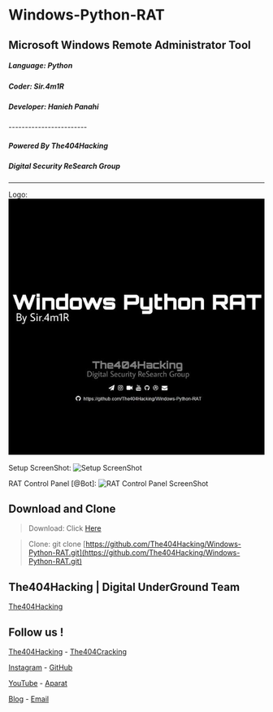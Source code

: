 # Windows-Python-RAT
## Microsoft Windows Remote Administrator Tool

<h5>Language: Python</h5>
<h5>Coder: Sir.4m1R</h5>
<h5>Developer: Hanieh Panahi</h5>
------------------------

<h5>Powered By The404Hacking</h5>
<h5>Digital Security ReSearch Group</h5>

-------------------------------

Logo:
![Windows-Python-RAT Logo](Windows-Python-RAT.jpg?raw=true "Windows-Python-RAT Logo")

Setup ScreenShot:
![Setup ScreenShot](/images/Setup.png?raw=true "Setup ScreenShot")

RAT Control Panel [@Bot]:
![RAT Control Panel ScreenShot](/images/CP.png?raw=true "RAT Control Panel ScreenShot")




## Download and Clone
> Download: Click [Here](https://github.com/The404Hacking/Windows-Python-RAT/archive/master.zip)

> Clone: git clone [https://github.com/The404Hacking/Windows-Python-RAT.git](https://github.com/The404Hacking/Windows-Python-RAT.git)

## The404Hacking | Digital UnderGround Team
[The404Hacking](https://T.me/The404Hacking)

## Follow us !
[The404Hacking](https://T.me/The404Hacking) - [The404Cracking](https://T.me/The404Cracking)

[Instagram](https://instagram.com/The404Hacking) - [GitHub](https://github.com/The404Hacking)

[YouTube](http://yon.ir/youtube404) - [Aparat](http://www.aparat.com/The404Hacking)

[Blog](http://the404hacking.blogsky.com) - [Email](mailto:The404Hacking.Team@Gmail.Com)

